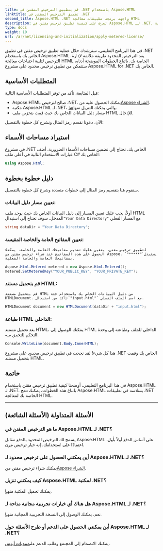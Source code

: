 ```yaml
---
title: قم بتطبيق الترخيص المقنن في .NET باستخدام Aspose.HTML
linktitle: تطبيق الترخيص المقنن في .NET
second_title: Aspose.HTML .NET واجهة برمجة تطبيقات معالجة HTML
description: تعرف على كيفية تطبيق ترخيص مقنن في Aspose.HTML لـ .NET. إدارة احتياجات معالجة HTML الخاصة بك بكفاءة. نبدأ الآن!
type: docs
weight: 10
url: /ar/net/licensing-and-initialization/apply-metered-license/
---
```

في هذا البرنامج التعليمي، سنرشدك خلال عملية تطبيق ترخيص مقنن في تطبيق .NET الخاص بك باستخدام Aspose.HTML. يعد الترخيص المحدود طريقة ملائمة لإدارة الترخيص لتلبية احتياجات معالجة HTML الخاصة بك. باتباع الخطوات الموضحة أدناه، ستتمكن من تطبيق ترخيص محدود على مشروع Aspose.HTML for .NET الخاص بك.

## المتطلبات الأساسية

قبل المتابعة، تأكد من توفر المتطلبات الأساسية التالية:

-  Aspose.HTML صالح لترخيص .NET. يمكنك الحصول عليه من[Aspose الشراء](https://purchase.aspose.com/buy).
-  مكتبة Aspose.HTML لـ .NET، والتي يمكنك التنزيل منها[هنا](https://releases.aspose.com/html/net/).
- مسار دليل البيانات الخاص بك حيث قمت بتخزين ملف HTML للإدخال.

الآن، دعونا نقسم رمز المثال ونشرح كل خطوة بالتفصيل:

## استيراد مساحات الأسماء

في مشروع .NET الخاص بك، تحتاج إلى تضمين مساحات الأسماء الضرورية. أضف عبارات الاستخدام التالية في أعلى ملف C# الخاص بك:

```csharp
using Aspose.Html;
```

## دليل خطوة بخطوة

سنقوم هنا بتقسيم رمز المثال إلى خطوات متعددة وشرح كل خطوة بالتفصيل.

### تعيين مسار دليل البيانات:

   أولاً، يجب عليك تعيين المسار إلى دليل البيانات الخاص بك حيث يوجد ملف HTML المدخل. سوف تحتاج إلى استبدال`"Your Data Directory"` مع المسار الفعلي

   ```csharp
   string dataDir = "Your Data Directory";
   ```

### تعيين المفاتيح العامة والخاصة المقيسة:

    لتطبيق ترخيص مقنن، يتعين عليك تقديم مفاتيحك العامة والخاصة. يمكنك الحصول على هذه المفاتيح عند شراء ترخيص مقنن من Aspose. يستبدل`"*****"` بمفاتيحك العامة والخاصة الفعلية.

   ```csharp
   Aspose.Html.Metered metered = new Aspose.Html.Metered();
   metered.SetMeteredKey("YOUR_PUBLIC_KEY", "YOUR_PRIVATE_KEY");
   ```

### قم بتحميل مستند HTML:

    قم بتحميل مستند HTML من دليل البيانات الخاص بك باستخدام فئة HTMLDocument. تأكد من استبدال`"input.html"` مع اسم الملف الفعلي.

   ```csharp
   HTMLDocument document = new HTMLDocument(dataDir + "input.html");
   ```

### طباعة HTML الداخلي:

   بعد تحميل مستند HTML، يمكنك الوصول إلى HTML الداخلي للملف وطباعته إلى وحدة التحكم للتحقق منه.

   ```csharp
   Console.WriteLine(document.Body.InnerHTML);
   ```

هذا كل شيء! لقد نجحت في تطبيق ترخيص محدود على مشروع .NET الخاص بك وقمت بتحميل مستند HTML.

## خاتمة

في هذا البرنامج التعليمي، أوضحنا كيفية تطبيق ترخيص مقنن باستخدام Aspose.HTML لـ .NET. باتباع هذه الخطوات، يمكنك دمج Aspose.HTML بسلاسة في تطبيقات .NET الخاصة بك لمعالجة HTML.

---

## الأسئلة المتداولة (الأسئلة الشائعة)

### ما هو الترخيص المقنن في Aspose.HTML لـ .NET؟
يسمح لك الترخيص المحدود بالدفع مقابل Aspose.HTML على أساس الدفع أولاً بأول، اعتمادًا على استخدامك. إنه خيار ترخيص مرن.

### أين يمكنني الحصول على ترخيص محدود لـ Aspose.HTML لـ .NET؟
 يمكنك شراء ترخيص مقنن من[Aspose الشراء](https://purchase.aspose.com/buy).

### كيف يمكنني تنزيل Aspose.HTML لمكتبة .NET؟
 يمكنك تحميل المكتبة من[هنا](https://releases.aspose.com/html/net/).

### هل هناك أي خيارات تجريبية مجانية متاحة لـ Aspose.HTML لـ .NET؟
 نعم، يمكنك الوصول إلى النسخة التجريبية المجانية من[هنا](https://releases.aspose.com/).

### أين يمكنني الحصول على الدعم أو طرح الأسئلة حول Aspose.HTML لـ .NET؟
 يمكنك الانضمام إلى المجتمع وطلب الدعم على[منتديات أبوس](https://forum.aspose.com/).